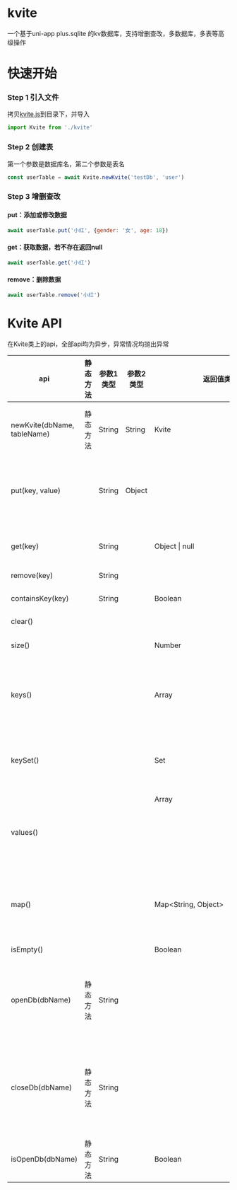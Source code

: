 # kvite
一个基于uni-app plus.sqlite 的kv数据库，支持增删查改，多数据库，多表等高级操作



# 快速开始

### Step 1 引入文件

拷贝[kvite.js](https://github.com/XiaoHuaShiFu/kvite/blob/main/kvite.js)到目录下，并导入

```javascript
import Kvite from './kvite'
```

### Step 2 创建表

第一个参数是数据库名，第二个参数是表名

```javascript
const userTable = await Kvite.newKvite('testDb', 'user')
```

### Step 3 增删查改

#### put：添加或修改数据

```javascript
await userTable.put('小红', {gender: '女', age: 18})
```

#### get：获取数据，若不存在返回null

```javascript
await userTable.get('小红')
```

#### remove：删除数据

```javascript
await userTable.remove('小红')
```

# Kvite API

在Kvite类上的api，全部api均为异步，异常情况均抛出异常

| api                         | 静态方法 | 参数1类型 | 参数2类型 | 返回值类型          | 说明                                               |
| --------------------------- | -------- | --------- | --------- | ------------------- | -------------------------------------------------- |
| newKvite(dbName, tableName) | 静态方法 | String    | String    | Kvite               | 创建一个表，会自动打开数据库                       |
| put(key, value)             |          | String    | Object    |                     | 设置值，不存在插入，存在则更新                     |
| get(key)                    |          | String    |           | Object \| null      | 获取值，不存在返回null                             |
| remove(key)                 |          | String    |           |                     | 移除值                                             |
| containsKey(key)            |          | String    |           | Boolean             | 表是否包含key                                      |
| clear()                     |          |           |           |                     | 清空表                                             |
| size()                      |          |           |           | Number              | 获取表的记录数                                     |
| keys()                      |          |           |           | Array<String>       | 获取全部key，返回Array集合                         |
| keySet()                    |          |           |           | Set<String>         | 获取全部key，返回Set集合                           |
| values()                    |          |           |           | Array<Object>       | 获取全部value，返回Array集合                       |
| map()                       |          |           |           | Map<String, Object> | 获取全部key-value，返回Map集合                     |
| isEmpty()                   |          |           |           | Boolean             | 表是否为空                                         |
| openDb(dbName)              | 静态方法 | String    |           |                     | 打开数据库，打开后可以对数据库进行操作             |
| closeDb(dbName)             | 静态方法 | String    |           |                     | 关闭数据库，关闭后会释放资源，对数据库的操作将失败 |
| isOpenDb(dbName)            | 静态方法 | String    |           | Boolean             | 数据库是否打开                                     |


